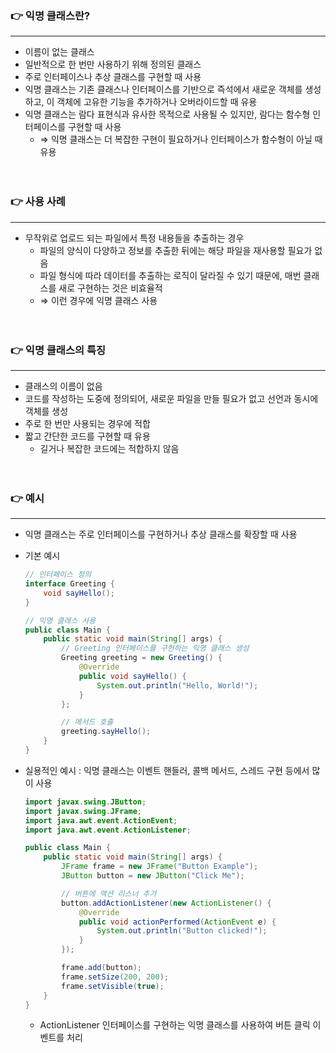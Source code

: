 ### 👉 익명 클래스란?

---

- 이름이 없는 클래스
- 일반적으로 한 번만 사용하기 위해 정의된 클래스
- 주로 인터페이스나 추상 클래스를 구현할 때 사용
- 익명 클래스는 기존 클래스나 인터페이스를 기반으로 즉석에서 새로운 객체를 생성하고, 이 객체에 고유한 기능을 추가하거나 오버라이드할 때 유용
- 익명 클래스는 람다 표현식과 유사한 목적으로 사용될 수 있지만, 람다는 함수형 인터페이스를 구현할 때 사용
    - ⇒ 익명 클래스는 더 복잡한 구현이 필요하거나 인터페이스가 함수형이 아닐 때 유용
  <br>
  <br>

### 👉 사용 사례

---

- 무작위로 업로드 되는 파일에서 특정 내용들을 추출하는 경우
    - 파일의 양식이 다양하고 정보를 추출한 뒤에는 해당 파일을 재사용할 필요가 없음
    - 파일 형식에 따라 데이터를 추출하는 로직이 달라질 수 있기 때문에, 매번 클래스를 새로 구현하는 것은 비효율적
    - ⇒ 이런 경우에 익명 클래스 사용
  <br>
  <br>

### 👉 익명 클래스의 특징

---

- 클래스의 이름이 없음
- 코드를 작성하는 도중에 정의되어, 새로운 파일을 만들 필요가 없고 선언과 동시에 객체를 생성
- 주로 한 번만 사용되는 경우에 적합
- 짧고 간단한 코드를 구현할 때 유용
    - 길거나 복잡한 코드에는 적합하지 않음
  <br>
  <br>

### 👉 예시

---

- 익명 클래스는 주로 인터페이스를 구현하거나 추상 클래스를 확장할 때 사용
- 기본 예시
    
    ```java
    // 인터페이스 정의
    interface Greeting {
        void sayHello();
    }
    
    // 익명 클래스 사용
    public class Main {
        public static void main(String[] args) {
            // Greeting 인터페이스를 구현하는 익명 클래스 생성
            Greeting greeting = new Greeting() {
                @Override
                public void sayHello() {
                    System.out.println("Hello, World!");
                }
            };
    
            // 메서드 호출
            greeting.sayHello();
        }
    }
    
    ```
    
- 실용적인 예시 : 익명 클래스는 이벤트 핸들러, 콜백 메서드, 스레드 구현 등에서 많이 사용
    
    ```java
    import javax.swing.JButton;
    import javax.swing.JFrame;
    import java.awt.event.ActionEvent;
    import java.awt.event.ActionListener;
    
    public class Main {
        public static void main(String[] args) {
            JFrame frame = new JFrame("Button Example");
            JButton button = new JButton("Click Me");
    
            // 버튼에 액션 리스너 추가
            button.addActionListener(new ActionListener() {
                @Override
                public void actionPerformed(ActionEvent e) {
                    System.out.println("Button clicked!");
                }
            });
    
            frame.add(button);
            frame.setSize(200, 200);
            frame.setVisible(true);
        }
    }
    
    ```
    
    - ActionListener 인터페이스를 구현하는 익명 클래스를 사용하여 버튼 클릭 이벤트를 처리

